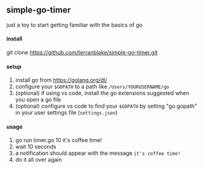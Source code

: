 ## simple-go-timer

just a toy to start getting familiar with the basics of go

#### install

git clone https://github.com/terranblake/simple-go-timer.git

#### setup

1. install go from https://golang.org/dl/
2. configure your `$GOPATH` to a path like `/Users/YOURUSERNAME/go`
3. (optional) if using vs code, install the go extensions suggested when you open a go file
4. (optional) configure vs code to find your `$GOPATH` by setting "go.gopath" in your user settings file (`settings.json`)

#### usage

1. go run timer.go 10 it's coffee time!
2. wait 10 seconds
3. a notification should appear with the message `it's coffee time!`
4. do it all over again